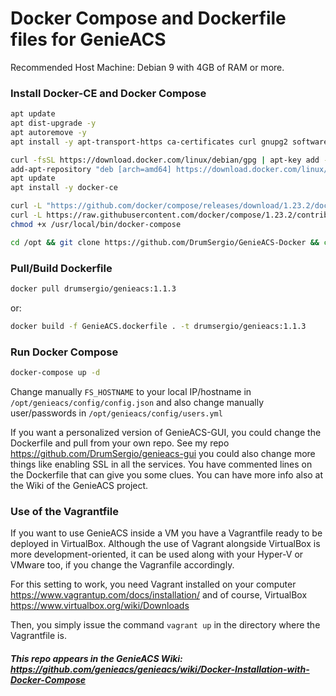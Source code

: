 # Docker Compose and Dockerfile files for GenieACS

Recommended Host Machine: Debian 9 with 4GB of RAM or more.

### Install Docker-CE and Docker Compose

```bash
apt update
apt dist-upgrade -y
apt autoremove -y
apt install -y apt-transport-https ca-certificates curl gnupg2 software-properties-common sudo openssh-server htop avahi-daemon tcpdump wget

curl -fsSL https://download.docker.com/linux/debian/gpg | apt-key add -
add-apt-repository "deb [arch=amd64] https://download.docker.com/linux/debian $(lsb_release -cs) stable"
apt update
apt install -y docker-ce

curl -L "https://github.com/docker/compose/releases/download/1.23.2/docker-compose-$(uname -s)-$(uname -m)" -o /usr/local/bin/docker-compose
curl -L https://raw.githubusercontent.com/docker/compose/1.23.2/contrib/completion/bash/docker-compose -o /etc/bash_completion.d/docker-compose ## In order to enable command-line completion of Compose
chmod +x /usr/local/bin/docker-compose

cd /opt && git clone https://github.com/DrumSergio/GenieACS-Docker && cd GenieACS-Docker
```

### Pull/Build Dockerfile

```bash
docker pull drumsergio/genieacs:1.1.3
```
or:
```bash
docker build -f GenieACS.dockerfile . -t drumsergio/genieacs:1.1.3
```

### Run Docker Compose

```bash
docker-compose up -d
```

Change manually `FS_HOSTNAME` to your local IP/hostname in `/opt/genieacs/config/config.json` and also change manually user/passwords in `/opt/genieacs/config/users.yml`

If you want a personalized version of GenieACS-GUI, you could change the Dockerfile and pull from your own repo. See my repo https://github.com/DrumSergio/genieacs-gui you could also change more things like enabling SSL in all the services. You have commented lines on the Dockerfile that can give you some clues. You can have more info also at the Wiki of the GenieACS project.

### Use of the Vagrantfile
If you want to use GenieACS inside a VM you have a Vagrantfile ready to be deployed in VirtualBox. Although the use of Vagrant alongside VirtualBox is more development-oriented, it can be used along with your Hyper-V or VMware too, if you change the Vagranfile accordingly.

For this setting to work, you need Vagrant installed on your computer https://www.vagrantup.com/docs/installation/ and of course, VirtualBox https://www.virtualbox.org/wiki/Downloads

Then, you simply issue the command `vagrant up` in the directory where the Vagrantfile is.

##### This repo appears in the GenieACS Wiki: https://github.com/genieacs/genieacs/wiki/Docker-Installation-with-Docker-Compose
